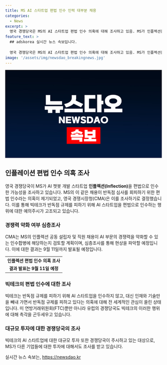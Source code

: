 ```yaml
---
title: MS AI 스타트업 편법 인수 인력 대부분 채용
categories:
  - News
excerpt: >
  영국 경쟁당국은 MS의 AI 스타트업 편법 인수 의혹에 대해 조사하고 있음. MS가 인플렉션을 인수하면서 반독점 심사를 회피하기 위한 편법적 방법을 사용했을 가능성이 제기되고 있음. 유명한 공동창업자를 포함한 인재 영입과 관련해 AI 부문의 경쟁력을 약화시킬 수 있는지 조사 중. 미국과 유럽 당국도 AI 스타트업을 인수하거나 투자하는 빅테크의 행위에 대해 주시하고 있음. 이에 대한 MS의 입장은 인재 채용은 경쟁을 촉진하며, 합병으로 취급돼서는 안 된다는 것.(MouseEvent: COFOG011111)
feature_text: >
  ## adskorea 실시간 뉴스 속보입니다.

  영국 경쟁당국은 MS의 AI 스타트업 편법 인수 의혹에 대해 조사하고 있음. MS가 인플렉션을 인수하면서 반독점 심사를 회피하기 위한 편법적 방법을 사용했을 가능성이 제기되고 있음. 유명한 공동창업자를 포함한 인재 영입과 관련해 AI 부문의 경쟁력을 약화시킬 수 있는지 조사 중. 미국과 유럽 당국도 AI 스타트업을 인수하거나 투자하는 빅테크의 행위에 대해 주시하고 있음. 이에 대한 MS의 입장은 인재 채용은 경쟁을 촉진하며, 합병으로 취급돼서는 안 된다는 것.(MouseEvent: COFOG011111)
image: '/assets/img/newsdao_breakingnews.jpg'
---
```


<p><img src="/assets/img/newsdao_breakingnews.jpg" alt="adskorea 속보" /></p>

<h2 data-ke-size="size26">인플레이션 편법 인수 의혹 조사</h2>

<p data-ke-size="size16">영국 경쟁당국이 MS가 AI 챗봇 개발 스타트업 <b>인플렉션(Inflection)</b>을 편법으로 인수한 가능성을 조사하고 있습니다. MS의 이 같은 채용이 반독점 심사를 회피하기 위한 편법 인수라는 의혹이 제기되었고, 영국 경쟁시장청(CMA)은 이를 조사하기로 결정했습니다. 이를 통해 빅테크가 반독점 규제를 피하기 위해 AI 스타트업을 편법으로 인수하는 행위에 대한 예의주시가 고조되고 있습니다.</p>

<h3 data-ke-size="size24">경쟁력 약화 여부 심층조사</h3>

<p data-ke-size="size16">CMA는 MS의 인플렉션 공동 설립자 및 직원 채용이 AI 부문의 경쟁력을 약화할 수 있는 인수합병에 해당하는지 검토할 계획이며, 심층조사를 통해 현상을 파악할 예정입니다. 이에 대한 결과는 9월 11일까지 발표될 예정입니다.</p>

<table>
    <tr>
        <td style="text-align: center; height: 17px;"><b>인플렉션 편법 인수 의혹 조사</b></td>
    </tr>
    <tr>
        <td style="text-align: center; height: 17px;"><b>결과 발표는 9월 11일 예정</b></td>
    </tr>
</table>

<h3 data-ke-size="size24">빅테크의 편법 인수에 대한 조사</h3>

<p data-ke-size="size16">빅테크는 반독점 규제를 피하기 위해 AI 스타트업을 인수하지 않고, 대신 인재와 기술만을 빼내 가면서 반독점 규제를 피하고 있다는 의혹에 대해 전 세계적인 관심이 쏠린 상태입니다. 미 연방거래위원회(FTC)뿐만 아니라 유럽의 경쟁당국도 빅테크의 이러한 행위에 대해 촉각을 곤두세우고 있습니다.</p>

<h3 data-ke-size="size24">대규모 투자에 대한 경쟁당국의 조사</h3>

<p data-ke-size="size16">빅테크의 AI 스타트업에 대한 대규모 투자 또한 경쟁당국이 주시하고 있는 대상으로, MS가 다른 기업들에 대한 투자에 대해서도 조사를 받고 있습니다.</p>
실시간 뉴스 속보는, <a href="https://newsdao.kr" rel="dofollow">https://newsdao.kr</a>


